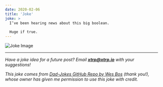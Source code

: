 ```yaml
---
date: 2020-02-06
title: 'Joke'
joke: >
  I’ve been hearing news about this big boolean.
  
  Huge if true.
---
```


![Joke Image](https://private.xtrp.io/projects/DailyDeveloperJokes/public_image_server/images/5e1258922d1b9.png)

---
*Have a joke idea for a future post? Email **[xtrp@xtrp.io](mailto:xtrp@xtrp.io)** with your suggestions!*

*This joke comes from [Dad-Jokes GitHub Repo by Wes Bos](https://github.com/wesbos/dad-jokes) (thank you!), whose owner has given me permission to use this joke with credit.*

<!-- 
Joke text:
I’ve been hearing news about this big boolean.

Huge if true.
 -->

